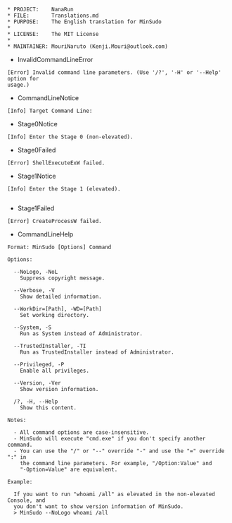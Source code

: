 ﻿```
* PROJECT:    NanaRun
* FILE:       Translations.md
* PURPOSE:    The English translation for MinSudo
*
* LICENSE:    The MIT License
*
* MAINTAINER: MouriNaruto (Kenji.Mouri@outlook.com)
```

- InvalidCommandLineError
```
[Error] Invalid command line parameters. (Use '/?', '-H' or '--Help' option for
usage.)

```
- CommandLineNotice
```
[Info] Target Command Line: 
```
- Stage0Notice
```
[Info] Enter the Stage 0 (non-elevated).

```
- Stage0Failed
```
[Error] ShellExecuteExW failed.

```
- Stage1Notice
```
[Info] Enter the Stage 1 (elevated).


```
- Stage1Failed
```
[Error] CreateProcessW failed.

```
- CommandLineHelp
```
Format: MinSudo [Options] Command

Options:

  --NoLogo, -NoL
    Suppress copyright message.

  --Verbose, -V
    Show detailed information.

  --WorkDir=[Path], -WD=[Path]
    Set working directory.

  --System, -S
    Run as System instead of Administrator.

  --TrustedInstaller, -TI
    Run as TrustedInstaller instead of Administrator.

  --Privileged, -P
    Enable all privileges.

  --Version, -Ver
    Show version information.

  /?, -H, --Help
    Show this content.

Notes:

  - All command options are case-insensitive.
  - MinSudo will execute "cmd.exe" if you don't specify another command.
  - You can use the "/" or "--" override "-" and use the "=" override ":" in 
    the command line parameters. For example, "/Option:Value" and 
    "-Option=Value" are equivalent.

Example:

  If you want to run "whoami /all" as elevated in the non-elevated Console, and
  you don't want to show version information of MinSudo.
  > MinSudo --NoLogo whoami /all

```

